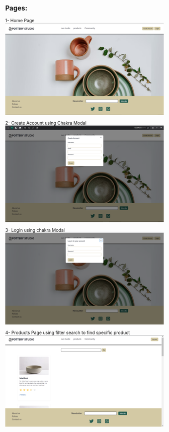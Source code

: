 ## Pages:
1- Home Page
![alt text](./pagesImage/HomePage.png)

2- Create Account using Chakra Modal
![alt text](./pagesImage/CreateWithPopup.png)

3- Login using chakra Modal
![alt text](./pagesImage/HomePageWithPopup.png)

4- Products Page using filter search to find specific product
![alt text](./pagesImage/productsPage.png)



